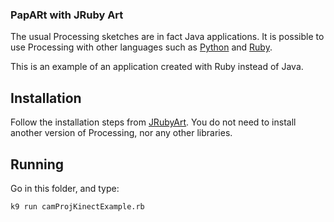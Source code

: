 ### PapARt with JRuby Art

The usual Processing sketches are in fact Java applications. It is possible to use Processing 
with other languages such as [Python](http://py.processing.org/) and [Ruby](http://ruby-processing.github.io/). 

This is an example of an application created with Ruby instead of Java. 

## Installation 

Follow the installation steps from [JRubyArt](https://github.com/ruby-processing/JRubyArt). 
You do not need to install another version of Processing, nor any other libraries. 

## Running 

Go in this folder, and type: 

``` k9 run camProjKinectExample.rb ```


